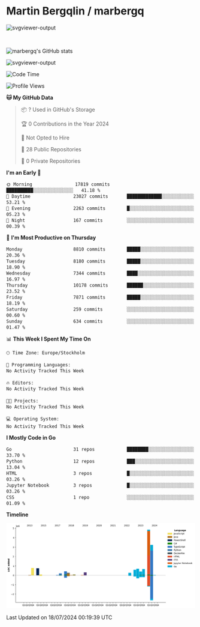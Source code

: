 # Martin Bergqlin / marbergq

![svgviewer-output](https://user-images.githubusercontent.com/2405410/206014777-22d41ecb-c24f-421d-b7d9-bba2cb5bb0de.svg)

<br>

<!--- [![Martin's Week](https://github-readme-stats.vercel.app/api/wakatime?username=marbergq&theme=dark)](https://github.com/anuraghazra/github-readme-stats) -->

![marbergq's GitHub stats](https://github-readme-stats.vercel.app/api?username=marbergq&count_private=true&show_icons=true)

![svgviewer-output](https://wakatime.com/badge/user/3f0a2069-6683-4e19-9a4a-7d21ea815067.svg)

<!--START_SECTION:waka-->
![Code Time](http://img.shields.io/badge/Code%20Time-4%2C232%20hrs%2013%20mins-blue)

![Profile Views](http://img.shields.io/badge/Profile%20Views-0-blue)

**🐱 My GitHub Data** 

> 📦 ? Used in GitHub's Storage 
 > 
> 🏆 0 Contributions in the Year 2024
 > 
> 🚫 Not Opted to Hire
 > 
> 📜 28 Public Repositories 
 > 
> 🔑 0 Private Repositories 
 > 
**I'm an Early 🐤** 

```text
🌞 Morning                17819 commits       ██████████░░░░░░░░░░░░░░░   41.18 % 
🌆 Daytime                23027 commits       █████████████░░░░░░░░░░░░   53.21 % 
🌃 Evening                2263 commits        █░░░░░░░░░░░░░░░░░░░░░░░░   05.23 % 
🌙 Night                  167 commits         ░░░░░░░░░░░░░░░░░░░░░░░░░   00.39 % 
```
📅 **I'm Most Productive on Thursday** 

```text
Monday                   8810 commits        █████░░░░░░░░░░░░░░░░░░░░   20.36 % 
Tuesday                  8180 commits        █████░░░░░░░░░░░░░░░░░░░░   18.90 % 
Wednesday                7344 commits        ████░░░░░░░░░░░░░░░░░░░░░   16.97 % 
Thursday                 10178 commits       ██████░░░░░░░░░░░░░░░░░░░   23.52 % 
Friday                   7871 commits        █████░░░░░░░░░░░░░░░░░░░░   18.19 % 
Saturday                 259 commits         ░░░░░░░░░░░░░░░░░░░░░░░░░   00.60 % 
Sunday                   634 commits         ░░░░░░░░░░░░░░░░░░░░░░░░░   01.47 % 
```


📊 **This Week I Spent My Time On** 

```text
🕑︎ Time Zone: Europe/Stockholm

💬 Programming Languages: 
No Activity Tracked This Week

🔥 Editors: 
No Activity Tracked This Week

🐱‍💻 Projects: 
No Activity Tracked This Week

💻 Operating System: 
No Activity Tracked This Week
```

**I Mostly Code in Go** 

```text
Go                       31 repos            ████████░░░░░░░░░░░░░░░░░   33.70 % 
Python                   12 repos            ███░░░░░░░░░░░░░░░░░░░░░░   13.04 % 
HTML                     3 repos             █░░░░░░░░░░░░░░░░░░░░░░░░   03.26 % 
Jupyter Notebook         3 repos             █░░░░░░░░░░░░░░░░░░░░░░░░   03.26 % 
CSS                      1 repo              ░░░░░░░░░░░░░░░░░░░░░░░░░   01.09 % 
```



**Timeline**

![Lines of Code chart](https://raw.githubusercontent.com/marbergq/marbergq/main/assets/bar_graph.png)


 Last Updated on 18/07/2024 00:19:39 UTC
<!--END_SECTION:waka-->
